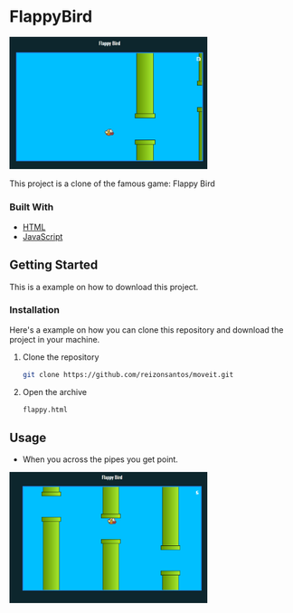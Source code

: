 # FlappyBird

<p>
  <img src="https://github.com/reizonsantos/FlappyBird/blob/main/imgs/FlappyBirdIMG.png" width="350">
</p>


This project is a clone of the famous game: Flappy Bird


### Built With

* [HTML](https://html.com/)
* [JavaScript](https://www.javascript.com/)


## Getting Started

This is a example on how to download this project.


### Installation

Here's a example on how you can clone this repository and download the project in your machine.
1. Clone the repository
   ```sh
   git clone https://github.com/reizonsantos/moveit.git
   ```
   
2. Open the archive
   ```sh
   flappy.html
   ```


## Usage

* When you across the pipes you get point.
<p>
  <img src="https://github.com/reizonsantos/FlappyBird/blob/main/imgs/FlappyBirdPoint.png" width="350">
</p>
